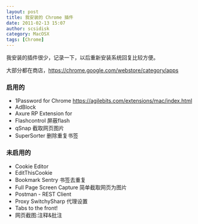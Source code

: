 ```yaml
---
layout: post
title: 我安装的 Chrome 插件
date: 2011-02-13 15:07
author: scsidisk
category: MacOSX
tags: [Chrome]
---
```


我安装的插件很少，记录一下，以后重新安装系统回复比较方便。

大部分都在商店，https://chrome.google.com/webstore/category/apps

### 启用的

- 1Password for Chrome https://agilebits.com/extensions/mac/index.html
- AdBlock
- Axure RP Extension for
- Flashcontrol 屏蔽flash
- qSnap 截取网页图片
- SuperSorter 删除重复书签

### 未启用的

- Cookie Editor
- EditThisCookie
- Bookmark Sentry 书签去重复
- Full Page Screen Capture 简单截取网页为图片
- Postman - REST Client
- Proxy SwitchySharp 代理设置
- Tabs to the front!
- 网页截图:注释&批注